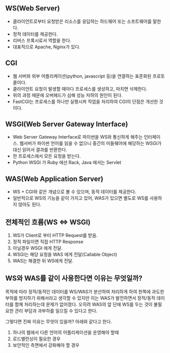 ## WS(Web Server)

- 클라이언트로부터 요청받은 리소스를 응답하는 하드웨어 또는 소프트웨어를 말한다.
- 정적 데이터를 제공한다.
- 리버스 프록시로서 역할을 한다.
- 대표적으로 Apache, Nginx가 있다.

## CGI

- 웹 서버와 외부 어플리케이션(python, javascript 등)을 연결하는 표준화된 프로토콜이다.
- 클라이언트 요청이 발생할 때마다 프로세스를 생성하고, 마치면 삭제한다.
- 위의 과정 때문에 오버헤드가 심해 성능 저하의 원인이 된다.
- FastCGI는 프로세스를 하나만 실행시켜 작업을 처리하여 CGI의 단점은 개선한 것이다.

## WSGI(Web Server Gateway Interface)

- Web Server Gateway Interface로 파이썬을 WS와 통신하게 해주는 인터페이스. 웹서버가 파이썬 언어를 읽을 수 없으니 중간의 미들웨어에 해당하는 WSGI가 대신 읽어서 결과를 반환한다.
- 한 프로세스에서 모든 요청을 받는다.
- Python WSGI 가 Ruby 에선 Rack, Java 에서는 Servlet

## WAS(Web Application Server)

- WS + CGI와 같은 개념으로 볼 수 있으며, 동적 데이터를 제공한다.
- 일반적으로 WS의 기능을 같이 가지고 있어, WAS가 있으면 별도로 WS를 사용하지 않아도 된다.

## 전체적인 흐름(WS <=> WSGI)

1. WS가 Client로 부터 HTTP Request를 받음.
2. 정적 파일이면 직접 HTTP Response
3. 아닐경우 WSGI 에게 전달.
4. WSGI는 해당 요청을 WAS 에게 전달(Callable Object)
5. WAS는 해결한 뒤 WS에게 전달.

## WS와 WAS를 같이 사용한다면 이유는 무엇일까?

목적에 따라 정적/동적인 데이터를 WS/WAS가 분산하여 처리하게 하여 한쪽에 과도한 부하를 방지하기 위해서라고 생각할 수 있지만 이는 WAS가 발전하면서 정적/동적 데이터를 함께 처리하는데 문제가 없어졌다. 오히려 WAS의 앞 단에 WS를 두는 것이 불필요한 관리 부담과 과부하를 일으킬 수 있다고 한다.

그렇다면 진짜 이유는 무엇이 있을까? 아래와 같다고 한다.

1. 하나의 웹에서 다른 언어의 어플리케이션을 운영해야 할때
2. 로드밸런싱이 필요한 경우
3. 보안적인 측면에서 강화해야 할 경우
